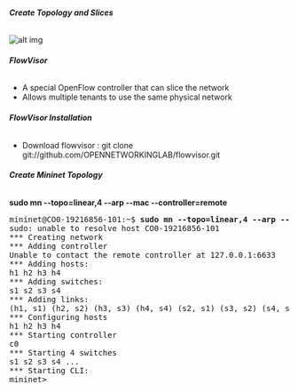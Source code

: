 
###### <b>Create Topology and Slices</b>

![alt img](https://github.com/syaifulahdan/mininet/blob/master/image/Screenshot%20from%202016-04-13%2012:19:29.png)



###### <b>FlowVisor</b>
-  A special OpenFlow controller that can slice the network
-  Allows multiple tenants to use the same physical network

###### <b>FlowVisor Installation</b>
-  Download flowvisor : git clone git://github.com/OPENNETWORKINGLAB/flowvisor.git

###### <b>Create Mininet Topology</b>
<b>sudo mn --topo=linear,4 --arp --mac --controller=remote</b>

<pre>
mininet@CO0-19216856-101:~$ <b>sudo mn --topo=linear,4 --arp --mac --controller=remote</b>
sudo: unable to resolve host CO0-19216856-101
*** Creating network
*** Adding controller
Unable to contact the remote controller at 127.0.0.1:6633
*** Adding hosts:
h1 h2 h3 h4 
*** Adding switches:
s1 s2 s3 s4 
*** Adding links:
(h1, s1) (h2, s2) (h3, s3) (h4, s4) (s2, s1) (s3, s2) (s4, s3) 
*** Configuring hosts
h1 h2 h3 h4 
*** Starting controller
c0 
*** Starting 4 switches
s1 s2 s3 s4 ...
*** Starting CLI:
mininet> 

</pre>
